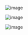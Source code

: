 ![image](https://github.com/J0eychnpulpey/Practice-3-GUI-Practice-Group-4/assets/106713068/78418f10-a4ff-41d6-94ed-7115de15ce15)

![image](https://github.com/J0eychnpulpey/Practice-3-GUI-Practice-Group-4/assets/106713068/087a8755-fdf2-4d00-8352-47c58b8bab8c)

![image](https://github.com/J0eychnpulpey/Practice-3-GUI-Practice-Group-4/assets/106713068/fa600c8d-4e1a-4a4a-bac0-132cffe18ec0)

